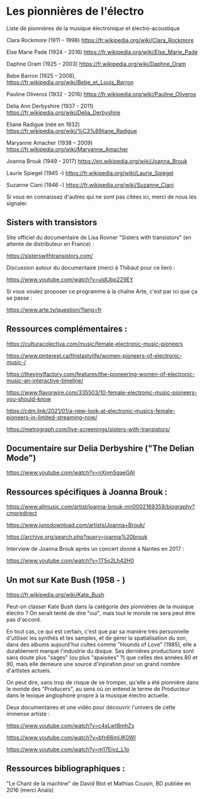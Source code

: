 # Les pionnières de l'électro

Liste de pionnières de la musique électronique et électro-acoustique 

Clara Rockmore (1911 – 1998)
https://fr.wikipedia.org/wiki/Clara_Rockmore

Else Marie Pade (1924 - 2016)
https://fr.wikipedia.org/wiki/Else_Marie_Pade

Daphne Oram (1925 – 2003)
https://fr.wikipedia.org/wiki/Daphne_Oram

Bebe Barron (1925 – 2008), 
https://fr.wikipedia.org/wiki/Bebe_et_Louis_Barron

Pauline Oliveros (1932 - 2016) 
https://fr.wikipedia.org/wiki/Pauline_Oliveros

Delia Ann Derbyshire (1937 - 2011)
https://fr.wikipedia.org/wiki/Delia_Derbyshire

Eliane Radigue (née en 1932)
https://fr.wikipedia.org/wiki/%C3%89liane_Radigue

Maryanne Amacher (1938 – 2009)
https://fr.wikipedia.org/wiki/Maryanne_Amacher

Joanna Brouk (1949 - 2017)
https://en.wikipedia.org/wiki/Joanna_Brouk
 
Laurie Spiegel (1945 -)
https://fr.wikipedia.org/wiki/Laurie_Spiegel

Suzanne Ciani (1946 -)
https://fr.wikipedia.org/wiki/Suzanne_Ciani

Si vous en connaissez d'autres qui ne sont pas citées ici, merci de nous les signaler.


## Sisters with transistors

Site officiel du documentaire de Lisa Rovner "Sisters with transistors" (en attente de distributeur en France) :

https://sisterswithtransistors.com/

Discussion autour du documentaire (merci à Thibaut pour ce lien) :

https://www.youtube.com/watch?v=uldUbp229EY

Si vous voulez proposer ce programme à la chaîne Arte, c'est par ici que ça se passe :

https://www.arte.tv/question/?lang=fr


## Ressources complémentaires :

https://culturacolectiva.com/music/female-electronic-music-pioneers

https://www.pinterest.ca/thistastylife/women-pioneers-of-electronic-music-/

https://thevinylfactory.com/features/the-pioneering-women-of-electronic-music-an-interactive-timeline/

https://www.flavorwire.com/335503/10-female-electronic-music-pioneers-you-should-know

https://cdm.link/2021/01/a-new-look-at-electronic-musics-female-pioneers-in-limited-streaming-now/

https://metrograph.com/live-screenings/sisters-with-transistors/


## Documentaire sur Delia Derbyshire ("The Delian Mode")

https://www.youtube.com/watch?v=nXnmSgaeGAI


## Ressources spécifiques à Joanna Brouk :

https://www.allmusic.com/artist/joanna-brouk-mn0002169359/biography?cmpredirect

https://www.junodownload.com/artists/Joanna+Brouk/

https://archive.org/search.php?query=joanna%20brouk

Interview de Joanna Brouk après un concert donné à Nantes en 2017 :

https://www.youtube.com/watch?v=1T5o2Lh42H0


## Un mot sur Kate Bush (1958 - )

https://fr.wikipedia.org/wiki/Kate_Bush

Peut-on classer Kate Bush dans la catégorie des pionnières de la musique électro ? On serait tenté de dire "oui", mais tout le monde ne sera peut être pas d'accord.

En tout cas, ce qui est certain, c'est que par sa manière très personnelle d'utiliser les synthés et les samples, et de gérer la spatialisation du son, dans des albums aujourd'hui cultes comme "Hounds of Love" (1985), elle a durablement marqué l'industrie du disque. Ses dernières productions sont sans doute plus "sages" (ou plus "apaisées" ?) que celles des années 80 et 90, mais elle demeure une source d'inpiration pour un grand nombre d'artistes actuels. 

On peut dire, sans trop de risque de se tromper, qu'elle a été pionnière dans le monde des "Producers", au sens où on entend le terme de Producteur dans le lexique anglophone propre à la musique électro actuelle.

Deux documentaires et une vidéo pour découvrir l'univers de cette immense artiste :

https://www.youtube.com/watch?v=c4sLwt8mhZs

https://www.youtube.com/watch?v=bfn66mUK0WI

https://www.youtube.com/watch?v=m17Eivz_L1o


## Ressources bibliographiques :

"Le Chant de la machine" de David Blot et Mathias Cousin, BD publiée en 2016 (merci Anaïs)


